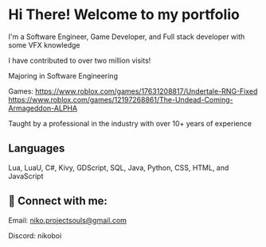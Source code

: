 # Hi There! Welcome to my portfolio

I'm a Software Engineer, Game Developer, and Full stack developer with some VFX knowledge

I have contributed to over two million visits!

Majoring in Software Engineering

Games:
https://www.roblox.com/games/17631208817/Undertale-RNG-Fixed
https://www.roblox.com/games/12197268861/The-Undead-Coming-Armageddon-ALPHA

Taught by a professional in the industry with over 10+ years of experience

## Languages
Lua, LuaU, C#, Kivy, GDScript, SQL, Java, Python, CSS, HTML, and JavaScript

## 🤳 Connect with me:

Email: niko.projectsouls@gmail.com

Discord: nikoboi
